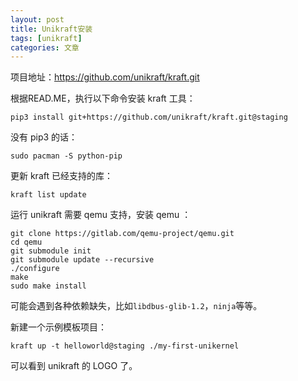 ```yaml
---
layout: post
title: Unikraft安装
tags: [unikraft]
categories: 文章
---
```


项目地址：https://github.com/unikraft/kraft.git

根据READ.ME，执行以下命令安装 kraft 工具：

```shell
pip3 install git+https://github.com/unikraft/kraft.git@staging
```

没有 pip3 的话：

```shell
sudo pacman -S python-pip
```

更新 kraft 已经支持的库：

```shell
kraft list update
```

运行 unikraft 需要 qemu 支持，安装 qemu ：

```shell
git clone https://gitlab.com/qemu-project/qemu.git
cd qemu
git submodule init
git submodule update --recursive
./configure
make
sudo make install
```

可能会遇到各种依赖缺失，比如`libdbus-glib-1.2`，`ninja`等等。

新建一个示例模板项目：

```shell
kraft up -t helloworld@staging ./my-first-unikernel
```

可以看到 unikraft 的 LOGO 了。